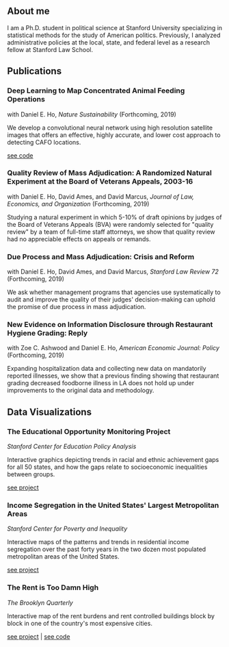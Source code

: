 ## About me

I am a Ph.D. student in political science at Stanford University specializing in statistical methods for the study of American politics. Previously, I analyzed administrative policies at the local, state, and federal level as a research fellow at Stanford Law School.

## Publications

### Deep Learning to Map Concentrated Animal Feeding Operations 
with Daniel E. Ho, _Nature Sustainability_ (Forthcoming, 2019)

We develop a convolutional neural network using high resolution satellite images that offers an effective, highly accurate, and lower cost approach to detecting CAFO locations. 

[see code](https://github.com/slnader/cafo_public)

### Quality Review of Mass Adjudication: A Randomized Natural Experiment at the Board of Veterans Appeals, 2003-16
with Daniel E. Ho, David Ames, and David Marcus, _Journal of Law, Economics, and Organization_ (Forthcoming, 2019)

Studying a natural experiment in which 5-10% of draft opinions by judges of the Board of Veterans Appeals (BVA) were randomly selected for "quality review" by a team of full-time staff attorneys, we show that quality review had no appreciable effects on appeals or remands.  

### Due Process and Mass Adjudication: Crisis and Reform
with Daniel E. Ho, David Ames, and David Marcus, _Stanford Law Review 72_ (Forthcoming, 2019)

We ask whether management programs that agencies use systematically to audit and improve the quality of their judges' decision-making can uphold the promise of due process in mass adjudication.

### New Evidence on Information Disclosure through Restaurant Hygiene Grading: Reply
with Zoe C. Ashwood and Daniel E. Ho, _American Economic Journal: Policy_ (Forthcoming, 2019)

Expanding hospitalization data and collecting new data on mandatorily reported illnesses, we show that a previous finding showing that restaurant grading decreased foodborne illness in LA does not hold up under improvements to the original data and methodology. 

## Data Visualizations

### The Educational Opportunity Monitoring Project

_Stanford Center for Education Policy Analysis_

Interactive graphics depicting trends in racial and ethnic achievement gaps for all 50 states, and how the gaps relate to socioeconomic inequalities between groups.

[see project](https://cepa.stanford.edu/educational-opportunity-monitoring-project/achievement-gaps/race/)

### Income Segregation in the United States' Largest Metropolitan Areas

_Stanford Center for Poverty and Inequality_

Interactive maps of the patterns and trends in residential income segregation over the past forty years in the two dozen most populated metropolitan areas of the United States.

[see project](http://web.stanford.edu/group/scspi/income-segregation-maps/metros.html?page=0)

### The Rent is Too Damn High

_The Brooklyn Quarterly_

Interactive map of the rent burdens and rent controlled buildings block by block in one of the country's most expensive cities.

[see project](http://brooklynquarterly.org/the-rent-is-too-damn-high-nyc-rent-vs-income-zip-by-zip/) | [see code](https://github.com/slnader/nycrent)